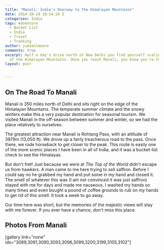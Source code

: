 ```yaml
---
title: "Manali: India's Doorway to the Himalayan Mountains"
date: 2014-10-24 10:54:24 Z
categories: India
tags: Adventure
  - Bucket List
  - India
  - Travel
  - Trekking
author: judsonlmoore
comments: true
excerpt: Half a day's drive north of New Delhi you find yourself scaling the foothills
  of the Himalayan Mountains. Once you reach Manali, you know you're there.
layout: post


---
```


## On The Road To Manali

Manali is 350 miles north of Delhi and sits right on the edge of the Himalayan Mountains. The temperate summer climate and the snowy winters make this a very popular destination for seasonal tourism. We visited Manali in the off-season between summer and winter, so we had the place relatively to ourselves.

The greatest attraction near Manali is Rohtang Pass, with an altitude of 3979m (13,050 ft). We drove up a fairly treacherous road to the pass. Once there, we rode horseback to get closer to the peak. This route is easily one of the more scenic places I have been in all of India, and it was a bucket-list check to see the Himalayas.

But don't fret! Just because we were at _The Top of the World_ didn't escape us from hawkers. A man came to me here trying to sell saffron. Before I could say no he grabbed my hand and put some in my hand and closed it. The smell of whatever this was (I am not convinced it was just saffron) stayed with me for days and made me nauseous. I washed my hands so many times and even bought a pound of coffee grounds to rub on my hands to get rid of this smell. It took a week to go away.

Our time here was short, but the memories of the majestic views will stay with me forever. If you ever have a chance, don't miss this place.

## Photos From Manali

[gallery link="none" ids="3089,3091,3090,3093,3096,3099,3200,3199,3105,3102"]
